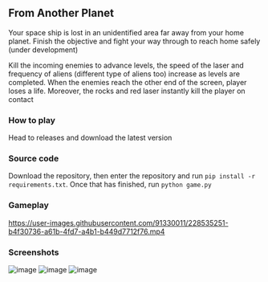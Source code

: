 ## From Another Planet
Your space ship is lost in an unidentified area far away from your home planet. Finish the objective and fight your way through to reach home safely (under development)

Kill the incoming enemies to advance levels, the speed of the laser and frequency of aliens (different type of aliens too) increase as levels are completed. When the enemies reach the other end of the screen, player loses a life. Moreover, the rocks and red laser instantly kill the player on contact


### How to play 
Head to releases and download the latest version 


### Source code 
Download the repository, then enter the repository and run `pip install -r requirements.txt`.
Once that has finished, run `python game.py`

### Gameplay
https://user-images.githubusercontent.com/91330011/228535251-b4f30736-a61b-4fd7-a4b1-b449d7712f76.mp4


### Screenshots 
![image](https://user-images.githubusercontent.com/91330011/228535594-89bd1a7d-f501-42ca-aaaf-4a61eba6a21a.png)
![image](https://user-images.githubusercontent.com/91330011/228535655-8fa23605-9de9-4a0d-8f6b-1849fffe1074.png)
![image](https://user-images.githubusercontent.com/91330011/228535703-1fcd6cc1-ebd3-4a72-a4ba-710fd48142b6.png)
